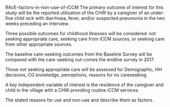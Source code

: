 RAcE-factors-in-non-use-of-iCCM
The primary outcome of interest for this study will be the reported utilization of the CHW by a caregiver of an under-five child sick with diarrhoea, fever, and/or suspected pneumonia in the two weeks preceding an interview.  

Three possible outcomes for childhood illnesses will be considered: not seeking appropriate care, seeking care from iCCM sources, or seeking care from other appropriate sources. 

The baseline care-seeking outcomes from the Baseline Survey will be compared with the care-seeking out-comes the endline survey in 2017.  

Those not seeking appropriate care will be assessed for Demographic, HH decisions, CG knowledge, perceptions, reasons for no careseeking.  

A key independent variable of interest is the residence of the caregiver and child in the village with a CHW providing routine iCCM services.  

The stated reasons for use and non-use and describe them as factors.   